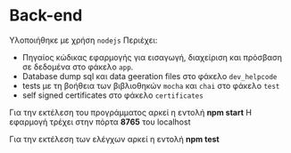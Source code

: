 # Back-end

Υλοποιήθηκε με χρήση `nodejs`
Περιέχει:

- Πηγαίος κώδικας εφαρμογής για εισαγωγή, διαχείριση και
  πρόσβαση σε δεδομένα στο φάκελο `app`.
- Database dump sql και data geeration files στο φάκελο `dev_helpcode`
- tests με τη βοήθεια των βιβλιοθηκών `mocha` και `chai` στο φάκελο `test`
- self signed certificates στο φάκελο `certificates`

Για την εκτέλεση του προγράμματος αρκεί η εντολή **npm start**
Η εφαρμογή τρέχει στην πόρτα **8765** του localhost

Για την εκτέλεση των ελέγχων αρκεί η εντολή **npm test**

